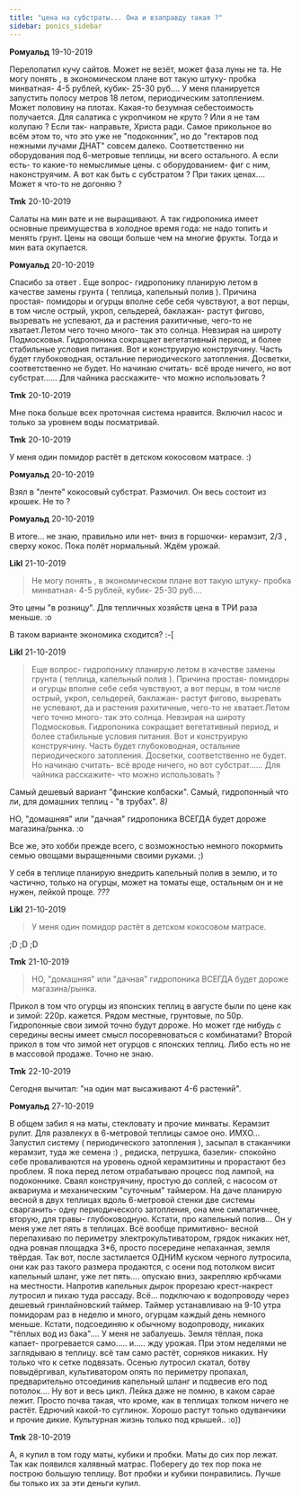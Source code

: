 ```yaml
---
title: "цена на субстраты... Она и взаправду такая ?"
sidebar: ponics_sidebar
---
```


**Ромуальд** 19-10-2019

Перелопатил кучу сайтов. Может не везёт, может фаза луны не та. Не могу понять , в экономическом плане вот такую штуку- пробка минватная- 4-5 рублей, кубик- 25-30 руб.... У меня планируется запустить полосу метров 18 летом, периодическим затоплением. Может половину на плотах. Какая-то безумная себестоимость получается. Для салатика с укропчиком не круто ? Или я не там колупаю ? Если так- направьте, Христа ради. Самое прикольное во всём этом то, что это уже не "подоконник", но до "гектаров под нежными лучами ДНАТ" совсем далеко. Соответственно ни оборудования под 6-метровые теплицы, ни всего остального. А если есть- то какие-то немыслимые цены. с оборудованием- фиг с ним, наконструячим. А вот как быть с субстратом ? При таких ценах.... Может я что-то не догоняю ?


**Tmk** 20-10-2019

Салаты на мин вате и не выращивают. А так гидропоника имеет основные преимущества в холодное время года: не надо топить и менять грунт. Цены на овощи больше чем на многие фрукты. Тогда и мин вата окупается.


**Ромуальд** 20-10-2019

Спасибо за ответ . Еще вопрос- гидропонику планирую летом в качестве замены грунта ( теплица, капельный полив ). Причина простая- помидоры и огурцы вполне себе себя чувствуют, а вот перцы, в том числе острый, укроп, сельдерей, баклажан- растут фигово, вызревать не успевают, да и растения рахитичные, чего-то не хватает.Летом чего точно много- так это солнца. Невзирая на широту Подмосковья. Гидропоника сокращает вегетативный период, и более стабильные условия питания. Вот и конструирую конструячину. Часть будет глубоководная, остальние периодического затопления. Досветки, соответственно не будет. Но начинаю считать- всё вроде ничего, но вот субстрат...... Для чайника расскажите- что можно использовать ? 


**Tmk** 20-10-2019

Мне пока больше всех проточная система нравится. Включил насос и только за уровнем воды посматривай.


**Tmk** 20-10-2019

У меня один помидор растёт в детском кокосовом матрасе. :)


**Ромуальд** 20-10-2019

Взял в "ленте" кокосовый субстрат. Размочил. Он весь состоит из крошек. Не то ?


**Ромуальд** 20-10-2019

В итоге... не знаю, правильно или нет- вниз в горшочки- керамзит, 2/3 , сверху кокос. Пока полёт нормальный. Ждём урожай.


**Likl** 21-10-2019

> Не могу понять , в экономическом плане вот такую штуку- пробка минватная- 4-5 рублей, кубик- 25-30 руб.... 

Это цены "в розницу". Для тепличных хозяйств цена в ТРИ раза меньше. :o

В таком варианте экономика сходится? :-[


**Likl** 21-10-2019

> Еще вопрос- гидропонику планирую летом в качестве замены грунта ( теплица, капельный полив ). Причина простая- помидоры и огурцы вполне себе себя чувствуют, а вот перцы, в том числе острый, укроп, сельдерей, баклажан- растут фигово, вызревать не успевают, да и растения рахитичные, чего-то не хватает.Летом чего точно много- так это солнца. Невзирая на широту Подмосковья. Гидропоника сокращает вегетативный период, и более стабильные условия питания. Вот и конструирую конструячину. Часть будет глубоководная, остальние периодического затопления. Досветки, соответственно не будет. Но начинаю считать- всё вроде ничего, но вот субстрат...... Для чайника расскажите- что можно использовать ? 

Самый дешевый вариант "финские колбаски". Самый, гидропонный что ли, для домашних теплиц - "в трубах". *8)*

НО, "домашняя" или "дачная" гидропоника ВСЕГДА будет дороже магазина/рынка. :o

Все же, это хобби прежде всего, с возможностью немного покормить семью овощами выращенными своими руками. ;)

У себя в теплице планирую внедрить капельный полив в землю, и то частично, только на огурцы, может на томаты еще, остальным он и не нужен, лейкой проще. *???*


**Likl** 21-10-2019

> У меня один помидор растёт в детском кокосовом матрасе. 

;D ;D ;D


**Tmk** 21-10-2019

> НО, "домашняя" или "дачная" гидропоника ВСЕГДА будет дороже магазина/рынка. 

Прикол в том что огурцы из японских теплиц в августе были по цене как и зимой: 220р. кажется. Рядом местные, грунтовые, по 50р. Гидропонные свои зимой точно будут дороже. Но может где нибудь с середины весны имеет смысл посоревноваться с комбинатами? Второй прикол в том что зимой нет огурцов с японских теплиц. Либо есть но не в массовой продаже. Точно не знаю.


**Tmk** 22-10-2019

Сегодня вычитал: "на один мат высаживают 4-6 растений".


**Ромуальд** 27-10-2019

В общем забил я на маты, стекловату и прочие минваты. Керамзит рулит. Для развлекух в 6-метровой теплицы самое оно. ИМХО... Запустил систему ( периодического затопления ), засыпал в стаканчики керамзит, туда же семена :) , редиска, петрушка, базелик- спокойно себе проваливаются на уровень одной керамзитины и прорастают без проблем. Я пока перед летом отрабатываю процесс под лампой, на подоконнике. Сваял конструячину, простую до соплей, с насосом от аквариума и механическим "суточным" таймером. На даче планирую весной в двух теплицах вдоль 6-метровой стенки две системы сварганить- одну периодического затопления, она мне симпатичнее, вторую, для травы- глубоководную. Кстати, про капельный полив... Он у меня уже лет пять в теплицах. Всё вообще примитивно- весной перепахиваю по периметру электрокультиватором, грядок никаких нет, одна ровная площадка 3*6, просто посередине непаханная, земля твёрдая. Так вот, после застилается ОДНИМ куском черного лутросила, они как раз такого размера продаются, с осени под потолком висит капельный шланг, уже лет пять.... опускаю вниз, закрепляю крбчками на местности. Напротив капельных дырок прорезаю крест-накрест лутросил и пихаю туда рассаду. Всё... подключаю к водопроводу через дешевый гринлайновский таймер. Таймер устанавливаю на 9-10 утра помидорам раз в неделю и много, огурцам каждый день немного меньше. Кстати, подсоединяю к обычному водопроводу, никаких "тёплых вод из бака".... У меня не забалуешь. Земля тёплая, пока капает- прогревается само..... и..... жду урожая. При этом неделями не заглядываю в теплицу. всё там само растёт, сорняков никаких. Ну только что к сетке подвязать. Осенью лутросил скатал, ботву повыдёргивал, культиватором опять по периметру пропахал, предварительно отсоединив капельный шланг и подвесив его под потолок.... Ну вот и весь цикл. Лейка даже не помню, в каком сарае лежит. Просто почва такая, что кроме, как в теплицах толком ничего не растёт. Едрючий какой-то суглинок. Хорошо растут только одуванчики и прочие дикие. Культурная жизнь только под крышей.. :o))


**Tmk** 28-10-2019

А, я купил в том году маты, кубики и пробки. Маты до сих пор лежат. Так как появился халявный матрас. Поберегу до тех пор пока не построю большую теплицу. Вот пробки и кубики понравились. Лучше бы только их за эти деньги купил.


